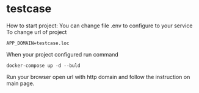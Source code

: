 # testcase

How to start project:
You can change file .env to configure to your service
To change url of project 
```
APP_DOMAIN=testcase.loc
```
When your project configured run command 

```
docker-compose up -d --buld
```

Run your browser open url with http domain and follow the instruction on main page.

